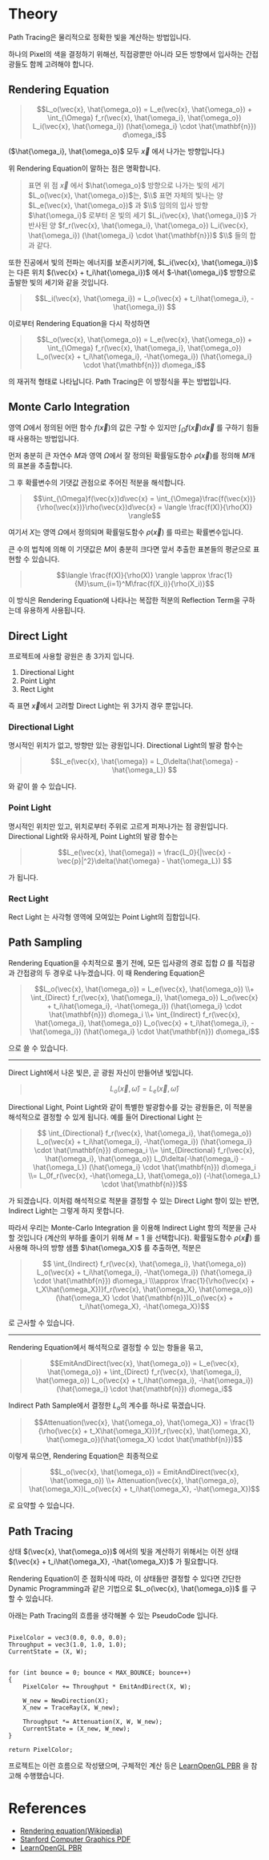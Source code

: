 # Theory

Path Tracing은 물리적으로 정확한 빛을 계산하는 방법입니다.

하나의 Pixel의 색을 결정하기 위해선, 직접광뿐만 아니라 모든 방향에서 입사하는 간접광들도 함께 고려해야 합니다.

## Rendering Equation

> $$L_o(\vec{x}, \hat{\omega_o}) = L_e(\vec{x}, \hat{\omega_o}) + \int_{\Omega} f_r(\vec{x}, \hat{\omega_i}, \hat{\omega_o}) L_i(\vec{x}, \hat{\omega_i}) (\hat{\omega_i} \cdot \hat{\mathbf{n}}) d\omega_i$$

($\hat{\omega_i}, \hat{\omega_o}$ 모두 $\vec{x}$ 에서 나가는 방향입니다.)

위 Rendering Equation이 말하는 점은 명확합니다.

> 표면 위 점 $\vec{x}$ 에서 $\hat{\omega_o}$ 방향으로 나가는 빛의 세기 $L_o(\vec{x}, \hat{\omega_o})$는,
$\\$
표면 자체의 빛나는 양 $L_e(\vec{x}, \hat{\omega_o})$ 과
$\\$
임의의 입사 방향 $\hat{\omega_i}$ 로부터 온 빛의 세기 $L_i(\vec{x}, \hat{\omega_i})$ 가 반사된 양 $f_r(\vec{x}, \hat{\omega_i}, \hat{\omega_o}) L_i(\vec{x}, \hat{\omega_i}) (\hat{\omega_i} \cdot \hat{\mathbf{n}})$
$\\$
들의 합과 같다.

또한 진공에서 빛의 전파는 에너지를 보존시키기에, $L_i(\vec{x}, \hat{\omega_i})$ 는 다른 위치 $(\vec{x} + t_i\hat{\omega_i})$ 에서 $-\hat{\omega_i}$ 방향으로 출발한 빛의 세기와 같을 것입니다.

> $$L_i(\vec{x}, \hat{\omega_i}) = L_o(\vec{x} + t_i\hat{\omega_i}, -\hat{\omega_i}) $$

이로부터 Rendering Equation을 다시 작성하면

> $$L_o(\vec{x}, \hat{\omega_o}) = L_e(\vec{x}, \hat{\omega_o}) + \int_{\Omega} f_r(\vec{x}, \hat{\omega_i}, \hat{\omega_o}) L_o(\vec{x} + t_i\hat{\omega_i}, -\hat{\omega_i}) (\hat{\omega_i} \cdot \hat{\mathbf{n}}) d\omega_i$$

의 재귀적 형태로 나타납니다. Path Tracing은 이 방정식을 푸는 방법입니다.


## Monte Carlo Integration

영역 ${\Omega}$에서 정의된 어떤 함수 $f(\vec{x})$의 값은 구할 수 있지만 $\int_{\Omega}f(\vec{x})d\vec{x}$ 를 구하기 힘들 때 사용하는 방법입니다.

먼저 충분히 큰 자연수 $M$과 영역 ${\Omega}$에서 잘 정의된 확률밀도함수 $\rho(\vec{x})$를 정의해 $M$개의 표본을 추출합니다.

그 후 확률변수의 기댓값 관점으로 주어진 적분을 해석합니다.

> $$\int_{\Omega}f(\vec{x})d\vec{x} = \int_{\Omega}\frac{f(\vec{x})}{\rho(\vec{x})}\rho(\vec{x})d\vec{x} =  \langle \frac{f(X)}{\rho(X)} \rangle$$

여기서 $X$는 영역 ${\Omega}$에서 정의되며 확률밀도함수 $\rho(\vec{x})$ 를 따르는 확률변수입니다.

큰 수의 법칙에 의해 이 기댓값은 $M$이 충분히 크다면 앞서 추출한 표본들의 평균으로 표현할 수 있습니다.

> $$\langle \frac{f(X)}{\rho(X)} \rangle \approx \frac{1}{M}\sum_{i=1}^M\frac{f(X_i)}{\rho(X_i)}$$

이 방식은 Rendering Equation에 나타나는 복잡한 적분의 Reflection Term을 구하는데 유용하게 사용됩니다.

## Direct Light

프로젝트에 사용할 광원은 총 3가지 입니다.

1. Directional Light
2. Point Light
3. Rect Light

즉 표면 $\vec{x}$에서 고려할 Direct Light는 위 3가지 경우 뿐입니다.

### Directional Light

명시적인 위치가 없고, 방향만 있는 광원입니다. Directional Light의 발광 함수는 

> $$L_e(\vec{x}, \hat{\omega}) = L_0\delta(\hat{\omega} - \hat{\omega_L}) $$

와 같이 쓸 수 있습니다.

### Point Light

명시적인 위치만 있고, 위치로부터 주위로 고르게 퍼져나가는 점 광원입니다. Directional Light와 유사하게, Point Light의 발광 함수는

> $$L_e(\vec{x}, \hat{\omega}) = \frac{L_0}{|\vec{x} - \vec{p}|^2}\delta(\hat{\omega} - \hat{\omega_L}) $$

가 됩니다.

### Rect Light

Rect Light 는 사각형 영역에 모여있는 Point Light의 집합입니다.


## Path Sampling


Rendering Equation을 수치적으로 풀기 전에, 모든 입사광의 경로 집합 $\Omega$ 를 직접광과 간접광의 두 경우로 나누겠습니다. 이 때 Rendering Equation은

> $$L_o(\vec{x}, \hat{\omega_o}) = L_e(\vec{x}, \hat{\omega_o}) \\+ \int_{Direct} f_r(\vec{x}, \hat{\omega_i}, \hat{\omega_o}) L_o(\vec{x} + t_i\hat{\omega_i}, -\hat{\omega_i}) (\hat{\omega_i} \cdot \hat{\mathbf{n}}) d\omega_i \\+ \int_{Indirect} f_r(\vec{x}, \hat{\omega_i}, \hat{\omega_o}) L_o(\vec{x} + t_i\hat{\omega_i}, -\hat{\omega_i}) (\hat{\omega_i} \cdot \hat{\mathbf{n}}) d\omega_i$$

으로 쓸 수 있습니다.

------------

Direct Light에서 나온 빛은, 곧 광원 자신이 만들어낸 빛입니다.

>$$L_o(\vec{x}, \hat{\omega}) = L_e(\vec{x}, \hat{\omega})$$



Directional Light, Point Light와 같이 특별한 발광함수를 갖는 광원들은, 이 적분을 해석적으로 결정할 수 있게 됩니다. 예를 들어 Directional Light 는

> $$ \int_{Directional} f_r(\vec{x}, \hat{\omega_i}, \hat{\omega_o}) L_o(\vec{x} + t_i\hat{\omega_i}, -\hat{\omega_i}) (\hat{\omega_i} \cdot \hat{\mathbf{n}}) d\omega_i \\= \int_{Directional} f_r(\vec{x}, \hat{\omega_i}, \hat{\omega_o}) L_0\delta(-\hat{\omega_i} - \hat{\omega_L}) (\hat{\omega_i} \cdot \hat{\mathbf{n}}) d\omega_i \\= L_0f_r(\vec{x}, -\hat{\omega_L}, \hat{\omega_o}) (-\hat{\omega_L} \cdot \hat{\mathbf{n}})$$

가 되겠습니다. 이처럼 해석적으로 적분을 결정할 수 있는 Direct Light 항이 있는 반면, Indirect Light는 그렇게 하지 못합니다. 

따라서 우리는 Monte-Carlo Integration 을 이용해 Indirect Light 항의 적분을 근사할 것입니다 (계산의 부하를 줄이기 위해 $M = 1$ 을 선택합니다). 확률밀도함수 $\rho(\vec{x})$ 를 사용해 하나의 방향 샘플 $\hat{\omega_X}$ 를 추출하면, 적분은

> $$ \int_{Indirect} f_r(\vec{x}, \hat{\omega_i}, \hat{\omega_o}) L_o(\vec{x} + t_i\hat{\omega_i}, -\hat{\omega_i}) (\hat{\omega_i} \cdot \hat{\mathbf{n}}) d\omega_i \\\approx  \frac{1}{\rho(\vec{x} + t_X\hat{\omega_X})}f_r(\vec{x}, \hat{\omega_X}, \hat{\omega_o})(\hat{\omega_X} \cdot \hat{\mathbf{n}})L_o(\vec{x} + t_i\hat{\omega_X}, -\hat{\omega_X})$$

로 근사할 수 있습니다.

------------

Rendering Equation에서 해석적으로 결정할 수 있는 항들을 묶고, 


> $$EmitAndDirect(\vec{x}, \hat{\omega_o}) = L_e(\vec{x}, \hat{\omega_o}) + \int_{Direct} f_r(\vec{x}, \hat{\omega_i}, \hat{\omega_o}) L_o(\vec{x} + t_i\hat{\omega_i}, -\hat{\omega_i}) (\hat{\omega_i} \cdot \hat{\mathbf{n}}) d\omega_i$$

Indirect Path Sample에서 결정한 $L_o$의 계수를 하나로 묶겠습니다.


> $$Attenuation(\vec{x}, \hat{\omega_o}, \hat{\omega_X}) = \frac{1}{\rho(\vec{x} + t_X\hat{\omega_X})}f_r(\vec{x}, \hat{\omega_X}, \hat{\omega_o})(\hat{\omega_X} \cdot \hat{\mathbf{n}})$$

이렇게 묶으면, Rendering Equation은 최종적으로

> $$L_o(\vec{x}, \hat{\omega_o}) = EmitAndDirect(\vec{x}, \hat{\omega_o}) \\+ Attenuation(\vec{x}, \hat{\omega_o}, \hat{\omega_X})L_o(\vec{x} + t_i\hat{\omega_X}, -\hat{\omega_X})$$

로 요약할 수 있습니다.

## Path Tracing

상태 $(\vec{x}, \hat{\omega_o})$ 에서의 빛을 계산하기 위해서는 이전 상태 $(\vec{x} + t_i\hat{\omega_X}, -\hat{\omega_X})$ 가 필요합니다. 

Rendering Equation이 준 점화식에 따라, 이 상태들만 결정할 수 있다면 간단한 Dynamic Programming과 같은 기법으로 $L_o(\vec{x}, \hat{\omega_o})$ 를 구할 수 있습니다.

아래는 Path Tracing의 흐름을 생각해볼 수 있는 PseudoCode 입니다.

```

PixelColor = vec3(0.0, 0.0, 0.0);
Throughput = vec3(1.0, 1.0, 1.0);
CurrentState = (X, W);


for (int bounce = 0; bounce < MAX_BOUNCE; bounce++)
{
    PixelColor += Throughput * EmitAndDirect(X, W);

    W_new = NewDirection(X);
    X_new = TraceRay(X, W_new);

    Throughput *= Attenuation(X, W, W_new);
    CurrentState = (X_new, W_new);
}

return PixelColor;

```

프로젝트는 이런 흐름으로 작성됐으며, 구체적인 계산 등은 [LearnOpenGL PBR][LearnOpenGL-PBR-Theory] 을 참고해 수행했습니다.

# References

+ [Rendering equation(Wikipedia)][Rendering-Equation-Wiki]
+ [Stanford Computer Graphics PDF][Stanford-Computer-Graphics-pdf]
+ [LearnOpenGL PBR][LearnOpenGL-PBR-Theory]





[LearnOpenGL-PBR-Theory]: https://learnopengl.com/PBR/Theory
[Rendering-Equation-Wiki]: https://en.wikipedia.org/wiki/Rendering_equation
[Stanford-Computer-Graphics-pdf]: https://graphics.stanford.edu/courses/cs348b-01/course29.hanrahan.pdf